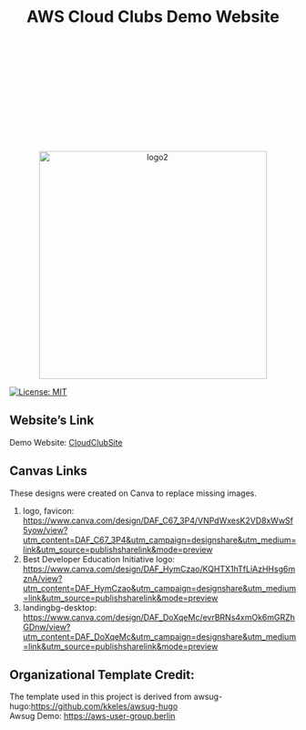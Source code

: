 
 <div style="text-align:center;">

</div>

<h1 align="center">AWS Cloud Clubs Demo Website</h1>

<p align="center">
 <img src="https://i.ibb.co/4NC8Mxk/logo4-2.png" alt="logo2" width="400" style="margin-top:200px;">

</p>

[![License: MIT](https://img.shields.io/badge/License-MIT-yellow.svg)](https://opensource.org/licenses/MIT)

## Website’s Link

Demo Website: [CloudClubSite]([https://zyad-abdelhafiz.github.io/cloudClubSite/](https://zyad-abdelhafiz.github.io/AWS-Cloud-Club-Istanbul/))

## Canvas Links
These designs were created on Canva to replace missing images.

1. logo, favicon: https://www.canva.com/design/DAF_C67_3P4/VNPdWxesK2VD8xWwSf5yow/view?utm_content=DAF_C67_3P4&utm_campaign=designshare&utm_medium=link&utm_source=publishsharelink&mode=preview
2. Best Developer Education Initiative logo: https://www.canva.com/design/DAF_HymCzao/KQHTX1hTfLiAzHHsg6mznA/view?utm_content=DAF_HymCzao&utm_campaign=designshare&utm_medium=link&utm_source=publishsharelink&mode=preview
3. landingbg-desktop: https://www.canva.com/design/DAF_DoXqeMc/evrBRNs4xmOk6mGRZhGDnw/view?utm_content=DAF_DoXqeMc&utm_campaign=designshare&utm_medium=link&utm_source=publishsharelink&mode=preview


## Organizational Template Credit:

The template used in this project is derived from awsug-hugo:https://github.com/kkeles/awsug-hugo
<br>Awsug Demo: https://aws-user-group.berlin


